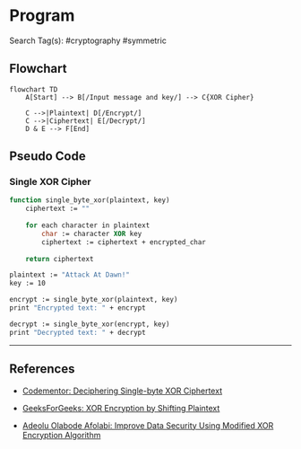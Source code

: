 # Program

Search Tag(s): #cryptography #symmetric

## Flowchart

```mermaid
flowchart TD
    A[Start] --> B[/Input message and key/] --> C{XOR Cipher}

    C -->|Plaintext| D[/Encrypt/]
    C -->|Ciphertext| E[/Decrypt/]
    D & E --> F[End]
```

## Pseudo Code

### Single XOR Cipher

```vb
function single_byte_xor(plaintext, key)
    ciphertext := ""
    
    for each character in plaintext
        char := character XOR key
        ciphertext := ciphertext + encrypted_char
    
    return ciphertext

plaintext := "Attack At Dawn!"
key := 10

encrypt := single_byte_xor(plaintext, key)
print "Encrypted text: " + encrypt

decrypt := single_byte_xor(encrypt, key)
print "Decrypted text: " + decrypt
```

---
## References

- [Codementor: Deciphering Single-byte XOR Ciphertext](https://www.codementor.io/@arpitbhayani/deciphering-single-byte-xor-ciphertext-17mtwlzh30)

- [GeeksForGeeks: XOR Encryption by Shifting Plaintext](https://www.geeksforgeeks.org/xor-encryption-shifting-plaintext/)

- [Adeolu Olabode Afolabi: Improve Data Security Using Modified XOR Encryption Algorithm](https://www.researchgate.net/publication/270588628_AN_APPROACH_TO_IMPROVE_DATA_SECURITY_USING_MODIFIED_XOR_ENCRYPTION_ALGORITHM)